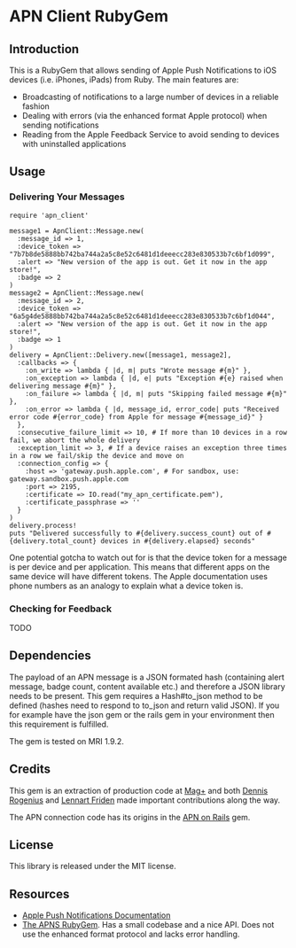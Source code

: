 # APN Client RubyGem

## Introduction

This is a RubyGem that allows sending of Apple Push Notifications to iOS devices (i.e. iPhones, iPads) from Ruby. The main features are:

* Broadcasting of notifications to a large number of devices in a reliable fashion
* Dealing with errors (via the enhanced format Apple protocol) when sending notifications
* Reading from the Apple Feedback Service to avoid sending to devices with uninstalled applications

## Usage

### Delivering Your Messages

```
require 'apn_client'

message1 = ApnClient::Message.new(
  :message_id => 1,
  :device_token => "7b7b8de5888bb742ba744a2a5c8e52c6481d1deeecc283e830533b7c6bf1d099",
  :alert => "New version of the app is out. Get it now in the app store!",
  :badge => 2
)
message2 = ApnClient::Message.new(
  :message_id => 2,
  :device_token => "6a5g4de5888bb742ba744a2a5c8e52c6481d1deeecc283e830533b7c6bf1d044",
  :alert => "New version of the app is out. Get it now in the app store!",
  :badge => 1
)
delivery = ApnClient::Delivery.new([message1, message2],
  :callbacks => {
    :on_write => lambda { |d, m| puts "Wrote message #{m}" },
    :on_exception => lambda { |d, e| puts "Exception #{e} raised when delivering message #{m}" },
    :on_failure => lambda { |d, m| puts "Skipping failed message #{m}" },
    :on_error => lambda { |d, message_id, error_code| puts "Received error code #{error_code} from Apple for message #{message_id}" }
  },
  :consecutive_failure_limit => 10, # If more than 10 devices in a row fail, we abort the whole delivery
  :exception_limit => 3, # If a device raises an exception three times in a row we fail/skip the device and move on
  :connection_config => {
  	:host => 'gateway.push.apple.com', # For sandbox, use: gateway.sandbox.push.apple.com
  	:port => 2195,
  	:certificate => IO.read("my_apn_certificate.pem"),
  	:certificate_passphrase => ''
  }
)
delivery.process!
puts "Delivered successfully to #{delivery.success_count} out of #{delivery.total_count} devices in #{delivery.elapsed} seconds"
```

One potential gotcha to watch out for is that the device token for a message is per device and per application. This means
that different apps on the same device will have different tokens. The Apple documentation uses phone numbers as an analogy
to explain what a device token is.

### Checking for Feedback

TODO

## Dependencies

The payload of an APN message is a JSON formated hash (containing alert message, badge count, content available etc.) and therefore a JSON library needs to be present. This gem requires a Hash#to_json method to be defined (hashes need to respond
to to_json and return valid JSON). If you for example have the json gem or the rails gem in your environment then this requirement is fulfilled.

The gem is tested on MRI 1.9.2.

## Credits

This gem is an extraction of production code at [Mag+](http://www.magplus.com) and both [Dennis Rogenius](https://github.com/denro) and [Lennart Friden](https://github.com/DevL) made important contributions along the way.

The APN connection code has its origins in the [APN on Rails](https://github.com/jwang/apn_on_rails) gem.

## License

This library is released under the MIT license.

## Resources

* [Apple Push Notifications Documentation](http://developer.apple.com/library/ios/#documentation/NetworkingInternet/Conceptual/RemoteNotificationsPG/Introduction/Introduction.html#//apple_ref/doc/uid/TP40008194-CH1-SW1)
* [The APNS RubyGem](https://github.com/jpoz/APNS). Has a small codebase and a nice API. Does not use the enhanced format protocol and lacks error handling.
